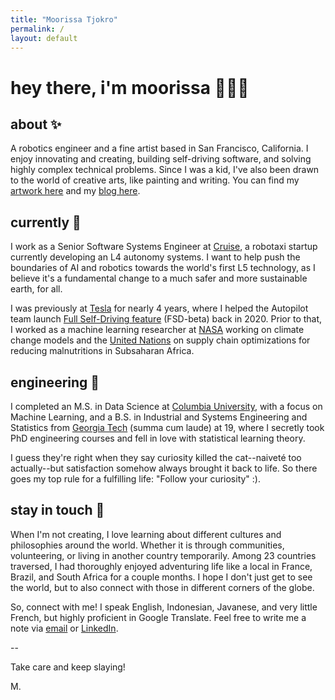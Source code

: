 ```yaml
---
title: "Moorissa Tjokro"
permalink: /
layout: default
---
```


# hey there, i'm moorissa 🙋🏻‍♀️ 
## about ✨
A robotics engineer and a fine artist based in San Francisco, California. I enjoy innovating and creating, building self-driving software, and solving highly complex technical problems. Since I was a kid, I've also been drawn to the world of creative arts, like painting and writing. You can find my  [artwork here](https://instagram.com/moorissatjokro) and my [blog here](https://moorissa.medium.com/).

## currently 🦾
I work as a Senior Software Systems Engineer at [Cruise](https://www.getcruise.com/), a robotaxi startup currently developing an L4 autonomy systems. I want to help push the boundaries of AI and robotics towards the world's first L5 technology, as I believe it's a fundamental change to a much safer and more sustainable earth, for all.

I was previously at [Tesla](https://www.tesla.com/) for nearly 4 years, where I helped the Autopilot team launch [Full Self-Driving feature](https://www.tesla.com/support/autopilot) (FSD-beta) back in 2020. Prior to that, I worked as a machine learning researcher at [NASA](https://www.giss.nasa.gov/) working on climate change models and the [United Nations](https://www.wfp.org/) on supply chain optimizations for reducing malnutritions in Subsaharan Africa.

## engineering 🚀
I completed an M.S. in Data Science at [Columbia University](https://www.columbia.edu/), with a focus on Machine Learning, and a B.S. in Industrial and Systems Engineering and Statistics from [Georgia Tech](https://www.gatech.edu/) (summa cum laude) at 19, where I secretly took PhD engineering courses and fell in love with statistical learning theory.

I guess they're right when they say curiosity killed the cat--naiveté too actually--but satisfaction somehow always brought it back to life. So there goes my top rule for a fulfilling life: "Follow your curiosity" :).

## stay in touch 💌
When I'm not creating, I love learning about different cultures and philosophies around the world. Whether it is through communities, volunteering, or living in another country temporarily. Among 23 countries traversed, I had thoroughly enjoyed adventuring life like a local in France, Brazil, and South Africa for a couple months. I hope I don't just get to see the world, but to also connect with those in different corners of the globe.

So, connect with me! I speak English, Indonesian, Javanese, and very little French, but highly proficient in Google Translate. Feel free to write me a note via [email](mailto:moorissa.maura@gmail.com) or [LinkedIn](https://www.linkedin.com/in/moorissa/).

--

Take care and keep slaying!

M.
